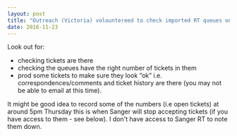 ```yaml
---
layout: post
title: "Outreach (Victoria) volountereed to check imported RT queues on Saturday"
date: 2016-11-23
---
```


Look out for:

- checking tickets are there
- checking the queues have the right number of tickets in them
- prod some tickets to make sure they look “ok” i.e. correspondences/comments and ticket history are there (you may not be able to email at this time).

It might be good idea to record some of the numbers (i.e open tickets) at around 5pm Thursday this is when Sanger will stop accepting tickets (if you have access to them - see below). I don't have access to Sanger RT to note them down.

